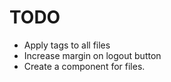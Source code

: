 # TODO

- Apply tags to all files
- Increase margin on logout button
- Create a component for files.